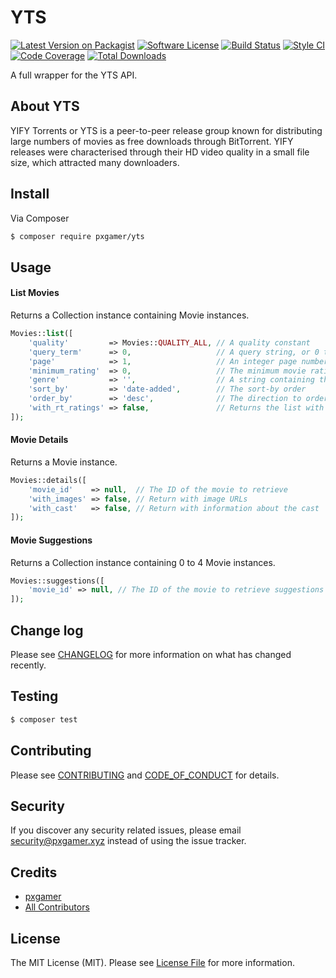 # YTS

[![Latest Version on Packagist][ico-version]][link-packagist]
[![Software License][ico-license]](LICENSE.md)
[![Build Status][ico-travis]][link-travis]
[![Style CI][ico-styleci]][link-styleci]
[![Code Coverage][ico-code-quality]][link-code-quality]
[![Total Downloads][ico-downloads]][link-downloads]

A full wrapper for the YTS API.

## About YTS
YIFY Torrents or YTS is a peer-to-peer release group known for distributing large numbers of movies as free downloads through BitTorrent. YIFY releases were characterised through their HD video quality in a small file size, which attracted many downloaders.

## Install

Via Composer

```bash
$ composer require pxgamer/yts
```

## Usage

#### List Movies

Returns a Collection instance containing Movie instances.

```php
Movies::list([
    'quality'         => Movies::QUALITY_ALL, // A quality constant
    'query_term'      => 0,                   // A query string, or 0 to ignore
    'page'            => 1,                   // An integer page number
    'minimum_rating'  => 0,                   // The minimum movie rating
    'genre'           => '',                  // A string containing the genre
    'sort_by'         => 'date-added',        // The sort-by order
    'order_by'        => 'desc',              // The direction to order by
    'with_rt_ratings' => false,               // Returns the list with Rotten Tomatoes ratings
]);
```

#### Movie Details

Returns a Movie instance.

```php
Movies::details([
    'movie_id'    => null,  // The ID of the movie to retrieve
    'with_images' => false, // Return with image URLs
    'with_cast'   => false, // Return with information about the cast
]);
```

#### Movie Suggestions

Returns a Collection instance containing 0 to 4 Movie instances.

```php
Movies::suggestions([
    'movie_id' => null, // The ID of the movie to retrieve suggestions for
]);
```

## Change log

Please see [CHANGELOG](CHANGELOG.md) for more information on what has changed recently.

## Testing

```bash
$ composer test
```

## Contributing

Please see [CONTRIBUTING](.github/CONTRIBUTING.md) and [CODE_OF_CONDUCT](.github/CODE_OF_CONDUCT.md) for details.

## Security

If you discover any security related issues, please email security@pxgamer.xyz instead of using the issue tracker.

## Credits

- [pxgamer][link-author]
- [All Contributors][link-contributors]

## License

The MIT License (MIT). Please see [License File](LICENSE.md) for more information.

[ico-version]: https://img.shields.io/packagist/v/pxgamer/yts.svg?style=flat-square
[ico-license]: https://img.shields.io/badge/license-MIT-brightgreen.svg?style=flat-square
[ico-travis]: https://img.shields.io/travis/pxgamer/yts/master.svg?style=flat-square
[ico-styleci]: https://styleci.io/repos/110670135/shield
[ico-code-quality]: https://img.shields.io/codecov/c/github/pxgamer/yts.svg?style=flat-square
[ico-downloads]: https://img.shields.io/packagist/dt/pxgamer/yts.svg?style=flat-square

[link-packagist]: https://packagist.org/packages/pxgamer/yts
[link-travis]: https://travis-ci.org/pxgamer/yts
[link-styleci]: https://styleci.io/repos/110670135
[link-code-quality]: https://codecov.io/gh/pxgamer/yts
[link-downloads]: https://packagist.org/packages/pxgamer/yts
[link-author]: https://github.com/pxgamer
[link-contributors]: ../../contributors
